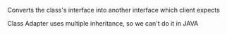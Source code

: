 
Converts the class's interface into another interface  which client expects

Class Adapter
uses multiple inheritance, so we can't do it in JAVA